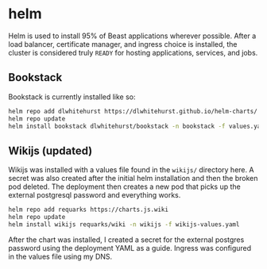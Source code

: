 # helm

Helm is used to install 95% of Beast applications wherever possible. After a load balancer,
certificate manager, and ingress choice is installed, the cluster is considered truly 
`READY` for hosting applications, services, and jobs.

## Bookstack
Bookstack is currently installed like so:

```bash
helm repo add dlwhitehurst https://dlwhitehurst.github.io/helm-charts/
helm repo update
helm install bookstack dlwhitehurst/bookstack -n bookstack -f values.yaml
```

## Wikijs (updated)
Wikijs was installed with a values file found in the `wikijs/` directory here. A secret was also created after the initial helm installation and then the broken pod deleted. The deployment then creates a new pod that picks up the external postgresql password and everything works. 

```bash
helm repo add requarks https://charts.js.wiki
helm repo update
helm install wikijs requarks/wiki -n wikijs -f wikijs-values.yaml
```
After the chart was installed, I created a secret for the external postgres password using the deployment YAML as a guide. Ingress was configured in the values file using my DNS.
